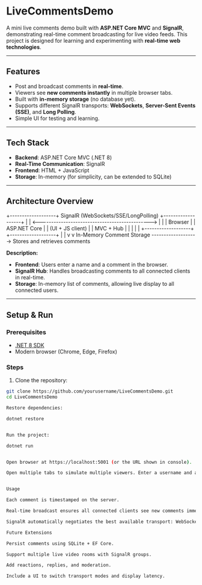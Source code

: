 ﻿# LiveCommentsDemo

A mini live comments demo built with **ASP.NET Core MVC** and **SignalR**, demonstrating real-time comment broadcasting for live video feeds. This project is designed for learning and experimenting with **real-time web technologies**.

---

## Features

- Post and broadcast comments in **real-time**.  
- Viewers see **new comments instantly** in multiple browser tabs.  
- Built with **in-memory storage** (no database yet).  
- Supports different SignalR transports: **WebSockets**, **Server-Sent Events (SSE)**, and **Long Polling**.  
- Simple UI for testing and learning.

---

## Tech Stack

- **Backend**: ASP.NET Core MVC (.NET 8)  
- **Real-Time Communication**: SignalR  
- **Frontend**: HTML + JavaScript  
- **Storage**: In-memory (for simplicity, can be extended to SQLite)

---

## Architecture Overview
+-------------------+ SignalR (WebSockets/SSE/LongPolling) +-------------------+
| | <----------------------------------------------> | |
| Browser | | ASP.NET Core |
| (UI + JS client) | | MVC + Hub |
| | | |
+-------------------+ +-------------------+
| |
v v
In-Memory Comment Storage -------------------> Stores and retrieves comments


**Description:**  
- **Frontend**: Users enter a name and a comment in the browser.  
- **SignalR Hub**: Handles broadcasting comments to all connected clients in real-time.  
- **Storage**: In-memory list of comments, allowing live display to all connected users.

---

## Setup & Run

### Prerequisites

- [.NET 8 SDK](https://dotnet.microsoft.com/download/dotnet/8.0)  
- Modern browser (Chrome, Edge, Firefox)

### Steps

1. Clone the repository:

```bash
git clone https://github.com/yourusername/LiveCommentsDemo.git
cd LiveCommentsDemo

Restore dependencies:

dotnet restore


Run the project:

dotnet run


Open browser at https://localhost:5001 (or the URL shown in console).

Open multiple tabs to simulate multiple viewers. Enter a username and a comment → click Send. Comments appear in all tabs instantly.


Usage

Each comment is timestamped on the server.

Real-time broadcast ensures all connected clients see new comments immediately.

SignalR automatically negotiates the best available transport: WebSockets → SSE → Long Polling.

Future Extensions

Persist comments using SQLite + EF Core.

Support multiple live video rooms with SignalR groups.

Add reactions, replies, and moderation.

Include a UI to switch transport modes and display latency.